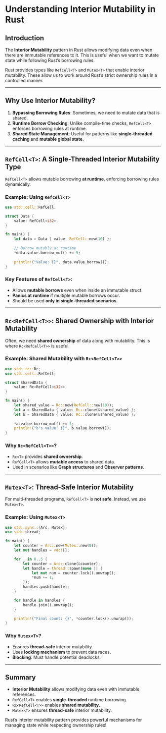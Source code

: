 # Understanding Interior Mutability in Rust

## Introduction
The **Interior Mutability** pattern in Rust allows modifying data even when there are immutable references to it. This is useful when we want to mutate state while following Rust’s borrowing rules.

Rust provides types like `RefCell<T>` and `Mutex<T>` that enable interior mutability. These allow us to work around Rust’s strict ownership rules in a controlled manner.

---

## Why Use Interior Mutability?

1. **Bypassing Borrowing Rules**: Sometimes, we need to mutate data that is shared.
2. **Runtime Borrow Checking**: Unlike compile-time checks, `RefCell<T>` enforces borrowing rules at runtime.
3. **Shared State Management**: Useful for patterns like **single-threaded caching** and **mutable global state**.

---

## `RefCell<T>`: A Single-Threaded Interior Mutability Type

`RefCell<T>` allows mutable borrowing **at runtime**, enforcing borrowing rules dynamically.

### Example: Using `RefCell<T>`

```rust
use std::cell::RefCell;

struct Data {
    value: RefCell<i32>,
}

fn main() {
    let data = Data { value: RefCell::new(10) };
    
    // Borrow mutably at runtime
    *data.value.borrow_mut() += 5;
    
    println!("Value: {}", data.value.borrow());
}
```

### Key Features of `RefCell<T>`:
- Allows **mutable borrows** even when inside an immutable struct.
- **Panics at runtime** if multiple mutable borrows occur.
- Should be used **only in single-threaded scenarios**.

---

## `Rc<RefCell<T>>`: Shared Ownership with Interior Mutability

Often, we need **shared ownership** of data along with mutability. This is where `Rc<RefCell<T>>` is useful.

### Example: Shared Mutability with `Rc<RefCell<T>>`

```rust
use std::rc::Rc;
use std::cell::RefCell;

struct SharedData {
    value: Rc<RefCell<i32>>,
}

fn main() {
    let shared_value = Rc::new(RefCell::new(10));
    let a = SharedData { value: Rc::clone(&shared_value) };
    let b = SharedData { value: Rc::clone(&shared_value) };
    
    *a.value.borrow_mut() += 5;
    println!("b's value: {}", b.value.borrow());
}
```

### Why `Rc<RefCell<T>>`?
- `Rc<T>` provides **shared ownership**.
- `RefCell<T>` allows **mutable access** to shared data.
- Used in scenarios like **Graph structures** and **Observer patterns**.

---

## `Mutex<T>`: Thread-Safe Interior Mutability

For multi-threaded programs, `RefCell<T>` is **not safe**. Instead, we use `Mutex<T>`.

### Example: Using `Mutex<T>`

```rust
use std::sync::{Arc, Mutex};
use std::thread;

fn main() {
    let counter = Arc::new(Mutex::new(0));
    let mut handles = vec![];

    for _ in 0..5 {
        let counter = Arc::clone(&counter);
        let handle = thread::spawn(move || {
            let mut num = counter.lock().unwrap();
            *num += 1;
        });
        handles.push(handle);
    }

    for handle in handles {
        handle.join().unwrap();
    }

    println!("Final count: {}", *counter.lock().unwrap());
}
```

### Why `Mutex<T>`?
- Ensures **thread-safe** interior mutability.
- Uses **locking mechanism** to prevent data races.
- **Blocking**: Must handle potential deadlocks.

---

## Summary
- **Interior Mutability** allows modifying data even with immutable references.
- `RefCell<T>` enables **single-threaded** runtime borrowing.
- `Rc<RefCell<T>>` enables **shared mutability**.
- `Mutex<T>` ensures **thread-safe** interior mutability.

Rust’s interior mutability pattern provides powerful mechanisms for managing state while respecting ownership rules!